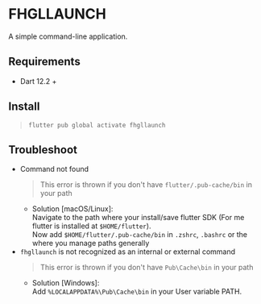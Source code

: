 # FHGLLAUNCH

A simple command-line application.

## Requirements

- Dart 12.2 +

## Install

> `flutter pub global activate fhgllaunch`

## Troubleshoot

- Command not found
  > This error is thrown if you don't have `flutter/.pub-cache/bin` in your path
  - Solution [macOS/Linux]:
    <br />Navigate to the path where your install/save flutter SDK (For me flutter is installed at `$HOME/flutter`).
    <br />Now add `$HOME/flutter/.pub-cache/bin` in `.zshrc`, `.bashrc` or the where you manage paths generally
- `fhgllaunch` is not recognized as an internal or external command
  > This error is thrown if you don't have `Pub\Cache\bin` in your path
  - Solution [Windows]:
    <br />Add `%LOCALAPPDATA%\Pub\Cache\bin` in your User variable PATH.
